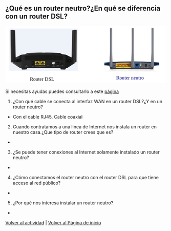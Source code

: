 ## ¿Qué es un router neutro?¿En qué se diferencia con un router DSL?
![Reinicia la página para volver a cargar el imagen](imagen/router1.png)

Si necesitas ayudas puedes consultarlo a este [página](https://www.rankia.com/foros/internet-telefonia-movil/temas/2930289-router-neutro-que-para-sirve)

1. ¿Con qué cable se conecta al interfaz WAN en un router DSL?¿Y en un router neutro?
 * Con el cable RJ45. Cable coaxial

2. Cuando contratamos a una linea de Internet nos instala un router en nuestro casa.¿Que tipo de router crees que es?
 * 

3. ¿Se puede tener conexiones al Internet solamente instalado un router neutro?
 * 

4. ¿Cómo conectamos el router neutro con el router DSL para que tiene acceso al red público?
 * 

5. ¿Por qué nos interesa instalar un router neutro?
 * 

[Volver al actividad](ActividadRQ5.2.md) | [Volver al Página de inicio](inicio.md)
